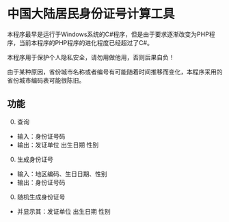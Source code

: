 # 中国大陆居民身份证号计算工具

本程序最早是运行于Windows系统的C#程序，但是由于要求逐渐改变为PHP程序，当前本程序的PHP程序的进化程度已经超过了C#。

本程序用于保护个人隐私安全，请勿用做他用，否则后果自负！

由于某种原因，省份城市名称或者编号有可能随着时间推移而变化，本程序采用的省份城市编码表可能很陈旧。

## 功能
0. 查询
  * 输入：身份证号码
  * 输出：发证单位 出生日期 性别
0. 生成身份证号
  * 输入：地区编码、生日日期、性别
  * 输出：身份证号码
0. 随机生成身份证号
  * 并显示其：发证单位 出生日期 性别
  
